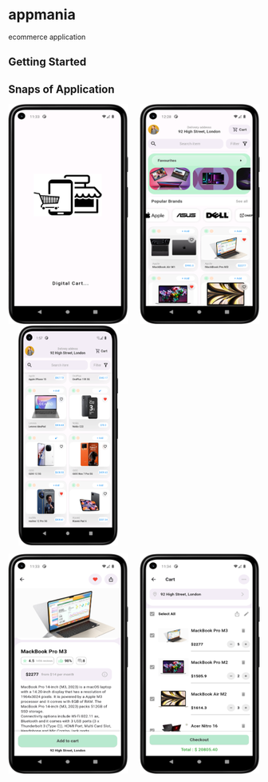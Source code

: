 # appmania

ecommerce application

## Getting Started

## Snaps of Application

<img src = "https://github.com/Zimil-Patel/appmania/blob/master/Snaps/SplashScreen.png" width = "240" height = "440"> &nbsp;&nbsp;&nbsp;&nbsp; <img src = "https://github.com/Zimil-Patel/appmania/blob/master/Snaps/homeScreen.png" width = "240" height = "440"> &nbsp;&nbsp;&nbsp;&nbsp; <img src = "https://github.com/Zimil-Patel/appmania/blob/master/Snaps/homeScreen2.png" width = "200" height = "440">


<img src = "https://github.com/Zimil-Patel/appmania/blob/master/Snaps/ProductScreen.png" width = "240" height = "440"> &nbsp;&nbsp;&nbsp;&nbsp; <img src = "https://github.com/Zimil-Patel/appmania/blob/master/Snaps/CartScreen.png" width = "240" height = "440"> &nbsp;&nbsp;&nbsp;&nbsp;
